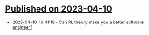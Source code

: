 # [Published on 2023-04-10](index.md)

* [2023-04-10, 16:41:18](https://lobste.rs/s/kcn8gh/can_pl_theory_make_you_better_software) - [Can PL theory make you a better software engineer?](https://www.typetheoryforall.com//2023/04/09/29-Jimmy-Koppel.html)
